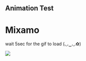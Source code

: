 ## Animation Test

# Mixamo

wait 5sec for the gif to load (◡‿◡✿)

![](/Devlog/vid/2023-05-25-MixamoTest_1_.gif)